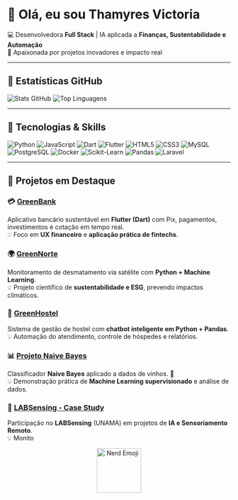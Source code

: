 # 👋 Olá, eu sou Thamyres Victoria  

💻 Desenvolvedora **Full Stack** | IA aplicada a **Finanças, Sustentabilidade e Automação**  
🌱 Apaixonada por projetos inovadores e impacto real  

---

## 🌟 Estatísticas GitHub
![Stats GitHub](https://github-readme-stats.vercel.app/api?username=Thamy00Vic&show_icons=true&theme=radical&count_private=true)
![Top Linguagens](https://github-readme-stats.vercel.app/api/top-langs/?username=Thamy00Vic&layout=compact&theme=radical)

---

## 🔧 Tecnologias & Skills
![Python](https://img.shields.io/badge/Python-3776AB?style=for-the-badge&logo=python&logoColor=white)
![JavaScript](https://img.shields.io/badge/JavaScript-F7DF1E?style=for-the-badge&logo=javascript&logoColor=black)
![Dart](https://img.shields.io/badge/Dart-0175C2?style=for-the-badge&logo=dart&logoColor=white)
![Flutter](https://img.shields.io/badge/Flutter-02569B?style=for-the-badge&logo=flutter&logoColor=white)
![HTML5](https://img.shields.io/badge/HTML5-E34F26?style=for-the-badge&logo=html5&logoColor=white)
![CSS3](https://img.shields.io/badge/CSS3-1572B6?style=for-the-badge&logo=css3&logoColor=white)
![MySQL](https://img.shields.io/badge/MySQL-4479A1?style=for-the-badge&logo=mysql&logoColor=white)
![PostgreSQL](https://img.shields.io/badge/PostgreSQL-4169E1?style=for-the-badge&logo=postgresql&logoColor=white)
![Docker](https://img.shields.io/badge/Docker-2496ED?style=for-the-badge&logo=docker&logoColor=white)
![Scikit-Learn](https://img.shields.io/badge/Scikit--Learn-F7931E?style=for-the-badge&logo=scikit-learn&logoColor=white)
![Pandas](https://img.shields.io/badge/Pandas-150458?style=for-the-badge&logo=pandas&logoColor=white)
![Laravel](https://img.shields.io/badge/Laravel-F55247?style=for-the-badge&logo=laravel&logoColor=white)

---

## 🌟 Projetos em Destaque

### 💳 [GreenBank](https://github.com/Thamy00Vic/projeto-greenbank)  
Aplicativo bancário sustentável em **Flutter (Dart)** com Pix, pagamentos, investimentos e cotação em tempo real.  
💡 Foco em **UX financeiro** e **aplicação prática de fintechs**.

### 🌍 [GreenNorte](https://github.com/Thamy00Vic/ProjetoMonitoramento)  
Monitoramento de desmatamento via satélite com **Python + Machine Learning**.  
💡 Projeto científico de **sustentabilidade e ESG**, prevendo impactos climáticos.

### 🏡 [GreenHostel](https://github.com/Thamy00Vic/HostelManager)  
Sistema de gestão de hostel com **chatbot inteligente em Python + Pandas**.  
💡 Automação do atendimento, controle de hóspedes e relatórios.

### 📊 [Projeto Naive Bayes](https://github.com/Thamy00Vic/projeto-naive-bayes)  
Classificador **Naive Bayes** aplicado a dados de vinhos. 🍷  
💡 Demonstração prática de **Machine Learning supervisionado** e análise de dados.

### 🔬 [LABSensing - Case Study](https://github.com/LABSensing/LabSesing-case-study)  
Participação no **LABSensing** (UNAMA) em projetos de **IA e Sensoriamento Remoto**.  
💡 Monito
<!-- Imagem Nerd Emoji pequena -->
<p align="center">
  <img src="URL_DA_IMAGEM" alt="Nerd Emoji" width="100"/>
</p>

